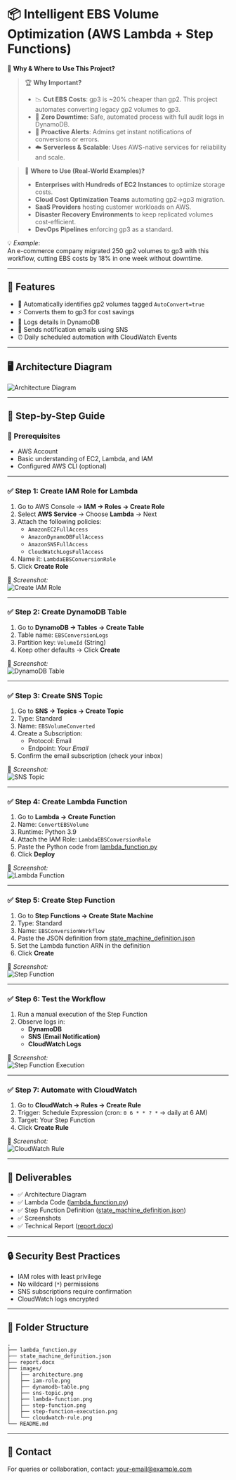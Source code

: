 
# 📦 Intelligent EBS Volume Optimization (AWS Lambda + Step Functions)

📢 **Why & Where to Use This Project?**

> 🏆 **Why Important?**
> - 📉 **Cut EBS Costs**: gp3 is ~20% cheaper than gp2. This project automates converting legacy gp2 volumes to gp3.
> - 🔄 **Zero Downtime**: Safe, automated process with full audit logs in DynamoDB.
> - 📧 **Proactive Alerts**: Admins get instant notifications of conversions or errors.
> - ☁️ **Serverless & Scalable**: Uses AWS-native services for reliability and scale.

> 🚀 **Where to Use (Real-World Examples)?**
> - **Enterprises with Hundreds of EC2 Instances** to optimize storage costs.
> - **Cloud Cost Optimization Teams** automating gp2→gp3 migration.
> - **SaaS Providers** hosting customer workloads on AWS.
> - **Disaster Recovery Environments** to keep replicated volumes cost-efficient.
> - **DevOps Pipelines** enforcing gp3 as a standard.

💡 *Example*:  
An e-commerce company migrated 250 gp2 volumes to gp3 with this workflow, cutting EBS costs by 18% in one week without downtime.

---

## 🌟 Features
- 🔄 Automatically identifies gp2 volumes tagged `AutoConvert=true`
- ⚡ Converts them to gp3 for cost savings
- 📝 Logs details in DynamoDB
- 📧 Sends notification emails using SNS
- ⏰ Daily scheduled automation with CloudWatch Events

---

## 🖥️ Architecture Diagram

![Architecture Diagram](images/architecture.png)

---

## 🚀 Step-by-Step Guide

### 📌 Prerequisites
- AWS Account
- Basic understanding of EC2, Lambda, and IAM
- Configured AWS CLI (optional)

---

### ✅ Step 1: Create IAM Role for Lambda
1. Go to AWS Console → **IAM → Roles → Create Role**
2. Select **AWS Service** → Choose **Lambda** → Next
3. Attach the following policies:
   - `AmazonEC2FullAccess`
   - `AmazonDynamoDBFullAccess`
   - `AmazonSNSFullAccess`
   - `CloudWatchLogsFullAccess`
4. Name it: `LambdaEBSConversionRole`
5. Click **Create Role**

📸 *Screenshot:*  
![Create IAM Role](images/iam-role.png)

---

### ✅ Step 2: Create DynamoDB Table
1. Go to **DynamoDB → Tables → Create Table**
2. Table name: `EBSConversionLogs`
3. Partition key: `VolumeId` (String)
4. Keep other defaults → Click **Create**

📸 *Screenshot:*  
![DynamoDB Table](images/dynamodb-table.png)

---

### ✅ Step 3: Create SNS Topic
1. Go to **SNS → Topics → Create Topic**
2. Type: Standard
3. Name: `EBSVolumeConverted`
4. Create a Subscription:
   - Protocol: Email
   - Endpoint: *Your Email*
5. Confirm the email subscription (check your inbox)

📸 *Screenshot:*  
![SNS Topic](images/sns-topic.png)

---

### ✅ Step 4: Create Lambda Function
1. Go to **Lambda → Create Function**
2. Name: `ConvertEBSVolume`
3. Runtime: Python 3.9
4. Attach the IAM Role: `LambdaEBSConversionRole`
5. Paste the Python code from [lambda_function.py](lambda_function.py)
6. Click **Deploy**

📸 *Screenshot:*  
![Lambda Function](images/lambda-function.png)

---

### ✅ Step 5: Create Step Function
1. Go to **Step Functions → Create State Machine**
2. Type: Standard
3. Name: `EBSConversionWorkflow`
4. Paste the JSON definition from [state_machine_definition.json](state_machine_definition.json)
5. Set the Lambda function ARN in the definition
6. Click **Create**

📸 *Screenshot:*  
![Step Function](images/step-function.png)

---

### ✅ Step 6: Test the Workflow
1. Run a manual execution of the Step Function
2. Observe logs in:
   - **DynamoDB**
   - **SNS (Email Notification)**
   - **CloudWatch Logs**

📸 *Screenshot:*  
![Step Function Execution](images/step-function-execution.png)

---

### ✅ Step 7: Automate with CloudWatch
1. Go to **CloudWatch → Rules → Create Rule**
2. Trigger: Schedule Expression (cron: `0 6 * * ? *` → daily at 6 AM)
3. Target: Your Step Function
4. Click **Create Rule**

📸 *Screenshot:*  
![CloudWatch Rule](images/cloudwatch-rule.png)

---

## 📜 Deliverables
- ✅ Architecture Diagram
- ✅ Lambda Code ([lambda_function.py](lambda_function.py))
- ✅ Step Function Definition ([state_machine_definition.json](state_machine_definition.json))
- ✅ Screenshots
- ✅ Technical Report ([report.docx](report.docx))

---

## 🔒 Security Best Practices
- IAM roles with least privilege
- No wildcard (`*`) permissions
- SNS subscriptions require confirmation
- CloudWatch logs encrypted

---

## 📂 Folder Structure
```
.
├── lambda_function.py
├── state_machine_definition.json
├── report.docx
├── images/
│   ├── architecture.png
│   ├── iam-role.png
│   ├── dynamodb-table.png
│   ├── sns-topic.png
│   ├── lambda-function.png
│   ├── step-function.png
│   ├── step-function-execution.png
│   └── cloudwatch-rule.png
└── README.md
```

---

## 📧 Contact
For queries or collaboration, contact: [your-email@example.com](mailto:your-email@example.com)
